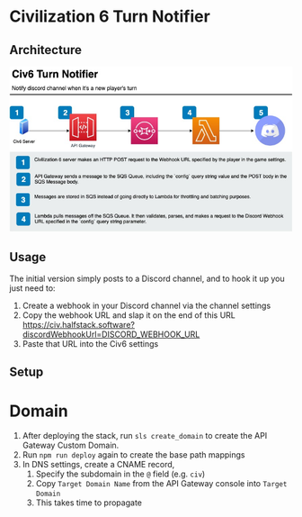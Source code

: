# Civilization 6 Turn Notifier

## Architecture

![architecture diagram](https://raw.githubusercontent.com/brettstack/civ6-play-by-cloud-turn-notifier/master/architecture-diagram.jpg)

## Usage

The initial version simply posts to a Discord channel, and to hook it up you just need to:

1. Create a webhook in your Discord channel via the channel settings
2. Copy the webhook URL and slap it on the end of this URL https://civ.halfstack.software?discordWebhookUrl=DISCORD_WEBHOOK_URL
3. Paste that URL into the Civ6 settings

## Setup

# Domain

1. After deploying the stack, run `sls create_domain` to create the API Gateway Custom Domain.
2. Run `npm run deploy` again to create the base path mappings
3. In DNS settings, create a CNAME record, 
   1. Specify the subdomain in the `@` field (e.g. `civ`)
   2. Copy `Target Domain Name` from the API Gateway console into `Target Domain`
   3. This takes time to propagate
